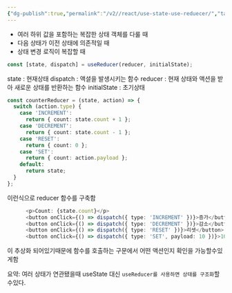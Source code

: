 ```yaml
---
{"dg-publish":true,"permalink":"/v2//react/use-state-use-reduecer/","tags":["React","state"],"noteIcon":""}
---
```




- 여러 하위 값을 포함하는 복잡한 상태 객체를 다룰 때
- 다음 상태가 이전 상태에 의존적일 때
- 상태 변경 로직이 복잡할 때

```ts
const [state, dispatch] = useReducer(reducer, initialState);
```

state : 현재상태
dispatch : 액셜을 발생시키는 함수
reducer : 현재 상태와 액션을 받아 새로운 상태를 반환하는 함수
initialState : 초기상태

```ts
const counterReducer = (state, action) => {
  switch (action.type) {
    case 'INCREMENT':
      return { count: state.count + 1 };
    case 'DECREMENT':
      return { count: state.count - 1 };
    case 'RESET':
      return { count: 0 };
    case 'SET':
      return { count: action.payload };
    default:
      return state;
  }
};
```

이런식으로 reducer 함수를 구축함

```ts
      <p>Count: {state.count}</p>
      <button onClick={() => dispatch({ type: 'INCREMENT' })}>증가</button>
      <button onClick={() => dispatch({ type: 'DECREMENT' })}>감소</button>
      <button onClick={() => dispatch({ type: 'RESET' })}>리셋</button>
      <button onClick={() => dispatch({ type: 'SET', payload: 10 })}>10으로 설정
```

이 추상화 되어있기때문에 함수를 호출하는 구문에서 어떤 액션인지 확인을 가능할수있게함

요약: 여러 상태가 연관됐을때 useState 대신 `useReducer를 사용하면 상태를 구조화`할수있다.
